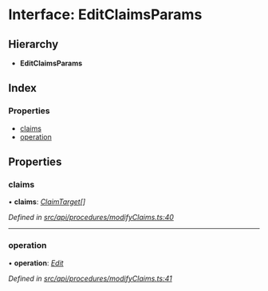 # Interface: EditClaimsParams

## Hierarchy

* **EditClaimsParams**

## Index

### Properties

* [claims](api_procedures.editclaimsparams.md#claims)
* [operation](api_procedures.editclaimsparams.md#operation)

## Properties

###  claims

• **claims**: *[ClaimTarget](types.claimtarget.md)[]*

*Defined in [src/api/procedures/modifyClaims.ts:40](https://github.com/PolymathNetwork/polymesh-sdk/blob/7e9a732/src/api/procedures/modifyClaims.ts#L40)*

___

###  operation

• **operation**: *[Edit](../enums/types.claimoperation.md#edit)*

*Defined in [src/api/procedures/modifyClaims.ts:41](https://github.com/PolymathNetwork/polymesh-sdk/blob/7e9a732/src/api/procedures/modifyClaims.ts#L41)*

